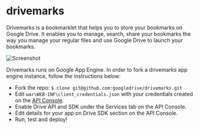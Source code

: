 # drivemarks

Drivemarks is a bookmarklet that helps you to store your bookmarks on  Google Drive. It enables you to manage, search, share your bookmarks the way you manage your regular files and use Google Drive to launch your bookmarks.

![Screenshot](https://googledrive.com/host/0ByfSjdPVs9MZbkhjeUhMYzRTeEE/drivemarks.png)

Drivemarks runs on Google App Engine. In order to fork a drivemarks app engine instance, follow the instructions below:

* Fork the repo: `$ clone git@github.com:googledrive/drivemarks.git`
* Edit `war\WEB-INF\client_credentials.json` with your credentials created on the [API Console](https://code.google.com/apis/console).
* Enable Drive API and SDK under the Services tab on the API Console.
* Edit details for your app on Drive SDK section on the API Console.
* Run, test and deploy!
